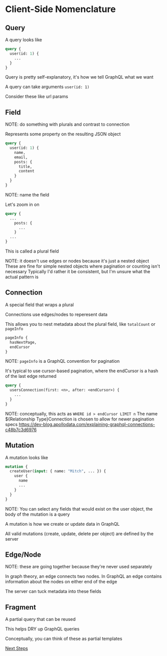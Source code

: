 <!--Meta theme:solarized title:Learn GraphQL 02-->

<!--sec 1.1-->
# Client-Side Nomenclature

<!--sec 2.1-->
## Query

<!--sec 2.2-->
A query looks like
```graphql
query {
  user(id: 1) {
    ...
  }
}
```

<!--sec 2.3-->
Query is pretty self-explanatory, it's how we tell GraphQL what we want

<!--sec 2.4-->
A query can take arguments
`user(id: 1)`

<!--sec 2.5-->
Consider these like url params

<!--sec 3.1-->
## Field

NOTE: do something with plurals and contrast to connection

<!--sec 3.2-->
Represents some property on the resulting JSON object

<!--sec 3.3-->
```graphql
query {
  user(id: 1) {
    name,
    email,
    posts: {
      title,
      content
    }
  }
}
```

NOTE: name the field

<!--sec 3.4-->
Let's zoom in on
```graphql
query {
  ...
    posts: {
      ...
    }
  ...
}
```

<!--sec 3.5-->
This is called a plural field

NOTE: it doesn't use edges or nodes because it's just a nested object
These are fine for simple nested objects where pagination or counting isn't necessary
Typically I'd rather it be consistent, but I'm unsure what the actual pattern is

<!--sec 4.1-->
## Connection

<!--sec 4.2-->
A special field that wraps a plural

<!--sec 4.3-->
Connections use edges/nodes to reperesent data

<!--sec 4.4-->
This allows you to nest metadata about the plural field,
like `totalCount` or `pageInfo`

<!--sec 4.5-->
```graphql
pageInfo {
  hasNextPage,
  endCursor
}
```

NOTE: `pageInfo` is a GraphQL convention for pagination

<!--sec 4.6-->
It's typical to use cursor-based pagination, where the endCursor is a hash of the last edge returned

```graphql
query {
  usersConnection(first: <n>, after: <endCursor>) {
    ...
  }
}
```

NOTE: conceptually, this acts as `WHERE id > endCursor LIMIT n`
The name ${Relationship Type}Connection is chosen to allow for newer pagination specs
https://dev-blog.apollodata.com/explaining-graphql-connections-c48b7c3d6976

<!--sec 5.1-->
## Mutation

<!--sec 5.2-->
A mutation looks like
```graphql
mutation {
  createUser(input: { name: "Mitch", ... }) {
    user {
      name
      ...
    }
  }
}
```

NOTE: You can select any fields that would exist on the user object, the body of the mutation is a query

<!--sec 5.3-->
A mutation is how we create or update data in GraphQL

<!--sec 5.4-->
All valid mutations (create, update, delete per object) are defined by the server

<!--sec 6.1-->
## Edge/Node

NOTE: these are going together because they're never used separately

<!--sec 6.2-->
In graph theory, an edge connects two nodes. In GraphQL an edge contains information about the nodes on either end of the edge

<!--sec 6.3-->
The server can tuck metadata into these fields

<!--sec 7.1-->
## Fragment

<!--sec 7.2-->
A partial query that can be reused

<!--sec 7.3-->
This helps DRY up GraphQL queries

<!--sec 7.4-->
Conceptually, you can think of these as partial templates

<!--sec 8.1-->
[Next Steps](learn-graphql-03.html)
